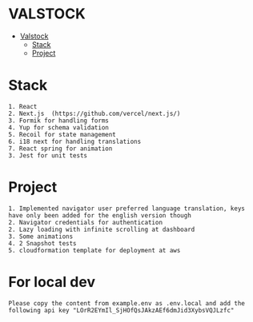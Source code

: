 # VALSTOCK

-   [Valstock](#valstock)
    -   [Stack](#Stack)
    -   [Project]($Project)

# Stack

    1. React
    2. Next.js  (https://github.com/vercel/next.js/)
    3. Formik for handling forms
    4. Yup for schema validation
    5. Recoil for state management
    6. i18 next for handling translations
    7. React spring for animation
    3. Jest for unit tests

# Project

    1. Implemented navigator user preferred language translation, keys have only been added for the english version though
    2. Navigator credentials for authentication
    2. Lazy loading with infinite scrolling at dashboard
    3. Some animations
    4. 2 Snapshot tests
    5. cloudformation template for deployment at aws
    
# For local dev 
    Please copy the content from example.env as .env.local and add the following api key "LOrR2EYmIl_SjHOfQsJAkzAEf6dmJid3XybsVQJLzfc"
